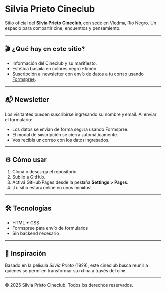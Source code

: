 # Silvia Prieto Cineclub

Sitio oficial del **Silvia Prieto Cineclub**, con sede en Viedma, Río Negro. Un espacio para compartir cine, encuentros y pensamiento.

---

## 🎬 ¿Qué hay en este sitio?

- Información del Cineclub y su manifiesto.
- Estética basada en colores negro y limón.
- Suscripción al newsletter con envío de datos a tu correo usando [Formspree](https://formspree.io).

---

## 📬 Newsletter

Los visitantes pueden suscribirse ingresando su nombre y email. Al enviar el formulario:

- Los datos se envían de forma segura usando Formspree.
- El modal de suscripción se cierra automáticamente.
- Vos recibís un correo con los datos ingresados.

---

## ⚙️ Cómo usar

1. Cloná o descargá el repositorio.
2. Subilo a GitHub.
3. Activá GitHub Pages desde la pestaña **Settings > Pages**.
4. ¡Tu sitio estará online en unos minutos!

---

## 🛠️ Tecnologías

- HTML + CSS
- Formspree para envío de formularios
- Sin backend necesario

---

## 🧠 Inspiración

Basado en la película *Silvia Prieto* (1999), este cineclub busca reunir a quienes se permiten transformar su rutina a través del cine.

---

© 2025 Silvia Prieto Cineclub. Todos los derechos reservados.
